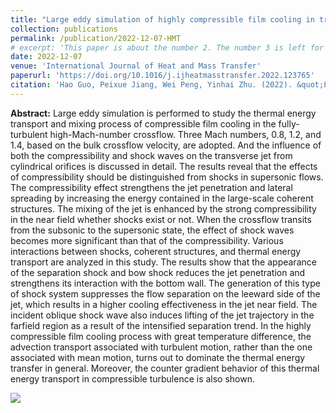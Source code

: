 ```yaml
---
title: "Large eddy simulation of highly compressible film cooling in transonic crossflow"
collection: publications
permalink: /publication/2022-12-07-HMT
# excerpt: 'This paper is about the number 2. The number 3 is left for future work.'
date: 2022-12-07
venue: 'International Journal of Heat and Mass Transfer'
paperurl: 'https://doi.org/10.1016/j.ijheatmasstransfer.2022.123765'
citation: 'Hao Guo, Peixue Jiang, Wei Peng, Yinhai Zhu. (2022). &quot;Large eddy simulation of highly compressible film cooling in transonic crossflow.&quot; <i>International Journal of Heat and Mass Transfer</i>. 202.'
---
```


**Abstract:** Large eddy simulation is performed to study the thermal energy transport and mixing process of compressible film cooling in the fully-turbulent high-Mach-number crossflow. Three Mach numbers, 0.8, 1.2, and 1.4, based on the bulk crossflow velocity, are adopted. And the influence of both the compressibility and shock waves on the transverse jet from cylindrical orifices is discussed in detail. The results reveal that the effects of compressibility should be distinguished from shocks in supersonic flows. The compressibility effect strengthens the jet penetration and lateral spreading by increasing the energy contained in the large-scale coherent structures. The mixing of the jet is enhanced by the strong compressibility in the near field whether shocks exist or not. When the crossflow transits from the subsonic to the supersonic state, the effect of shock waves becomes more significant than that of the compressibility. Various interactions between shocks, coherent structures, and thermal energy transport are analyzed in this study. The results show that the appearance of the separation shock and bow shock reduces the jet penetration and strengthens its interaction with the bottom wall. The generation of this type of shock system suppresses the flow separation on the leeward side of the jet, which results in a higher cooling effectiveness in the jet near field. The incident oblique shock wave also induces lifting of the jet trajectory in the farfield region as a result of the intensified separation trend. In the highly compressible film cooling process with great temperature difference, the advection transport associated with turbulent motion, rather than the one associated with mean motion, turns out to dominate the thermal energy transfer in general. Moreover, the counter gradient behavior of this thermal energy transport in compressible turbulence is also shown.

![](https://fracturist.github.io/HaoGuo.github.io/files/fig-HMT-1.jpg)
